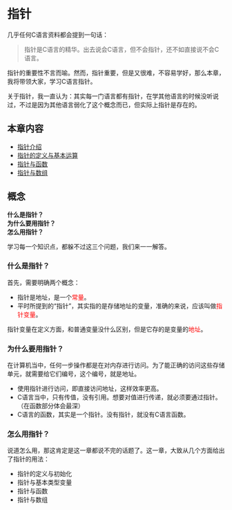 # 指针

几乎任何C语言资料都会提到一句话：

> 指针是C语言的精华。出去说会C语言，但不会指针，还不如直接说不会C语言。

指针的重要性不言而喻。然而，指针重要，但是又很难，不容易学好，那么本章，我将带领大家，学习C语言指针。

关于指针，我一直认为：其实每一门语言都有指针，在学其他语言的时候没听说过，不过是因为其他语言弱化了这个概念而已，但实际上指针是存在的。

## 本章内容

* [指针介绍](#)
* [指针的定义与基本运算](./define-pointer.md)
* [指针与函数](pointer-and-function.md)
* [指针与数组](pointer-and-array.md)


## 概念

**什么是指针？**
<br/>**为什么要用指针？**
<br/>**怎么用指针？**

学习每一个知识点，都躲不过这三个问题，我们来一一解答。

### 什么是指针？

首先，需要明确两个概念：

- 指针是地址，是一个<font color=red>常量</font>。
- 平时所提到的“指针”，其实指的是存储地址的变量，准确的来说，应该叫做<font color=red>指针变量</font>。

指针变量在定义方面，和普通变量没什么区别，但是它存的是变量的<font color=red>地址</font>。

### 为什么要用指针？

在计算机当中，任何一步操作都是在对内存进行访问。为了能正确的访问这些存储单元，就需要给它们编号，这个编号，就是地址。

- 使用指针进行访问，即直接访问地址，这样效率更高。
- C语言当中，只有传值，没有引用。想要对值进行传递，就必须要通过指针。（在函数部分体会最深）
- C语言的函数，其实是一个指针。没有指针，就没有C语言函数。

### 怎么用指针？

说道怎么用，那这肯定是这一章都说不完的话题了。这一章，大致从几个方面给出了指针的用法：

- 指针的定义与初始化
- 指针与基本类型变量
- 指针与函数
- 指针与数组
